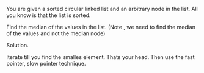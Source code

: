 You are given a sorted circular linked list and an arbitrary node in the list. All you know is that the list is sorted. 

Find the median of the values in the list. 
(Note , we need to find the median  of the values and not the median node)


Solution. 

Iterate till you find the smalles element. Thats your head. 
Then use the fast pointer, slow pointer technique. 
